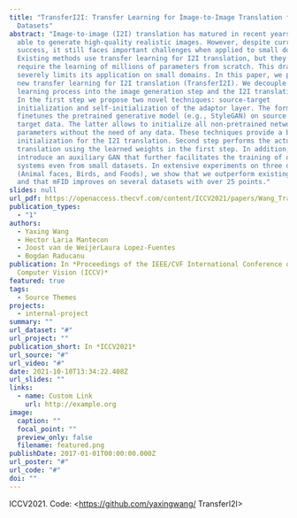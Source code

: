 ```yaml
---
title: "TransferI2I: Transfer Learning for Image-to-Image Translation from Small
  Datasets"
abstract: "Image-to-image (I2I) translation has matured in recent years and is
  able to generate high-quality realistic images. However, despite current
  success, it still faces important challenges when applied to small domains.
  Existing methods use transfer learning for I2I translation, but they still
  require the learning of millions of parameters from scratch. This drawback
  severely limits its application on small domains. In this paper, we propose a
  new transfer learning for I2I translation (TransferI2I). We decouple our
  learning process into the image generation step and the I2I translation step.
  In the first step we propose two novel techniques: source-target
  initialization and self-initialization of the adaptor layer. The former
  finetunes the pretrained generative model (e.g., StyleGAN) on source and
  target data. The latter allows to initialize all non-pretrained network
  parameters without the need of any data. These techniques provide a better
  initialization for the I2I translation. Second step performs the actual I2I
  translation using the learned weights in the first step. In addition, we
  introduce an auxiliary GAN that further facilitates the training of deep I2I
  systems even from small datasets. In extensive experiments on three datasets,
  (Animal faces, Birds, and Foods), we show that we outperform existing methods
  and that mFID improves on several datasets with over 25 points."
slides: null
url_pdf: https://openaccess.thecvf.com/content/ICCV2021/papers/Wang_TransferI2I_Transfer_Learning_for_Image-to-Image_Translation_From_Small_Datasets_ICCV_2021_paper.pdf
publication_types:
  - "1"
authors:
  - Yaxing Wang
  - Hector Laria Mantecon
  - Joost van de WeijerLaura Lopez-Fuentes
  - Bogdan Raducanu
publication: In *Proceedings of the IEEE/CVF International Conference on
  Computer Vision (ICCV)*
featured: true
tags:
  - Source Themes
projects:
  - internal-project
summary: ""
url_dataset: "#"
url_project: ""
publication_short: In *ICCV2021*
url_source: "#"
url_video: "#"
date: 2021-10-10T13:34:22.408Z
url_slides: ""
links:
  - name: Custom Link
    url: http://example.org
image:
  caption: ""
  focal_point: ""
  preview_only: false
  filename: featured.png
publishDate: 2017-01-01T00:00:00.000Z
url_poster: "#"
url_code: "#"
doi: ""
---
```

ICCV2021. Code: <https://github.com/yaxingwang/
TransferI2I>